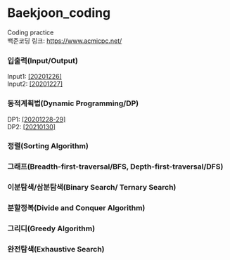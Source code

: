 # Baekjoon_coding
Coding practice\
백준코딩 링크: <https://www.acmicpc.net/>

### 입출력(Input/Output)
Input1: [[20201226]](https://github.com/I-SUBIN/Baekjoon_coding/blob/master/20201226.ipynb)\
Input2: [[20201227]](https://github.com/I-SUBIN/Baekjoon_coding/blob/master/20201227.ipynb)

### 동적계획법(Dynamic Programming/DP)
DP1: [[20201228-29]](https://github.com/I-SUBIN/Baekjoon_coding/blob/master/20201228-29.ipynb)\
DP2: [[20210130]](https://github.com/I-SUBIN/Baekjoon_coding/blob/master/20201230.ipynb)

### 정렬(Sorting Algorithm)

### 그래프(Breadth-first-traversal/BFS, Depth-first-traversal/DFS)

### 이분탐색/삼분탐색(Binary Search/ Ternary Search)

### 분할정복(Divide and Conquer Algorithm)

### 그리디(Greedy Algorithm)

### 완전탐색(Exhaustive Search)

